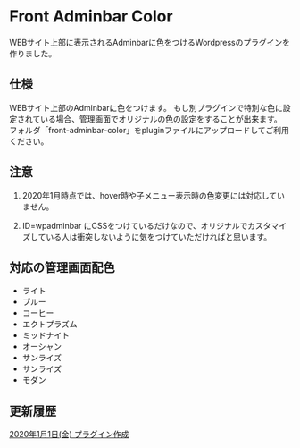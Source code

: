 # Front Adminbar Color
WEBサイト上部に表示されるAdminbarに色をつけるWordpressのプラグインを作りました。

## 仕様
WEBサイト上部のAdminbarに色をつけます。
もし別プラグインで特別な色に設定されている場合、管理画面でオリジナルの色の設定をすることが出来ます。
フォルダ「front-adminbar-color」をpluginファイルにアップロードしてご利用ください。

## 注意
1. 2020年1月時点では、hover時や子メニュー表示時の色変更には対応していません。

2. ID=wpadminbar にCSSをつけているだけなので、オリジナルでカスタマイズしている人は衝突しないように気をつけていただければと思います。

## 対応の管理画面配色
- ライト
- ブルー
- コーヒー
- エクトプラズム
- ミッドナイト
- オーシャン
- サンライズ
- サンライズ
- モダン

## 更新履歴
[2020年1月1日(金) プラグイン作成](https://ayaoriko.com/web/wordpress/make-front-adminbar-color/)

